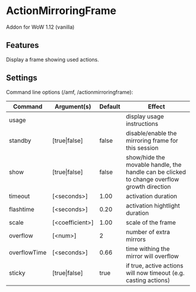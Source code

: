 # ActionMirroringFrame
Addon for WoW 1.12 (vanilla)

## Features
Display a frame showing used actions.

## Settings
Command line options (/amf, /actionmirroringframe):

Command        | Argument(s)      | Default | Effect
---------------|------------------|---------|--------------------------------------------------------------------------------------------
usage          |                  |         | display usage instructions
standby        | [true\|false]    | false   | disable/enable the mirroring frame for this session
show           | [true\|false]    | false   | show/hide the movable handle, the handle can be clicked to change overflow growth direction
timeout        | [\<seconds>]     | 1.00    | activation duration
flashtime      | [\<seconds>]     | 0.20    | activation hightlight duration
scale          | [\<coefficient>] | 1.00    | scale of the frame
overflow       | [\<num>]         | 2       | number of extra mirrors
overflowTime   | [\<seconds>]     | 0.66    | time withing the mirror will overflow
sticky         | [true\|false]    | true    | if true, active actions will now timeout (e.g. casting actions)

